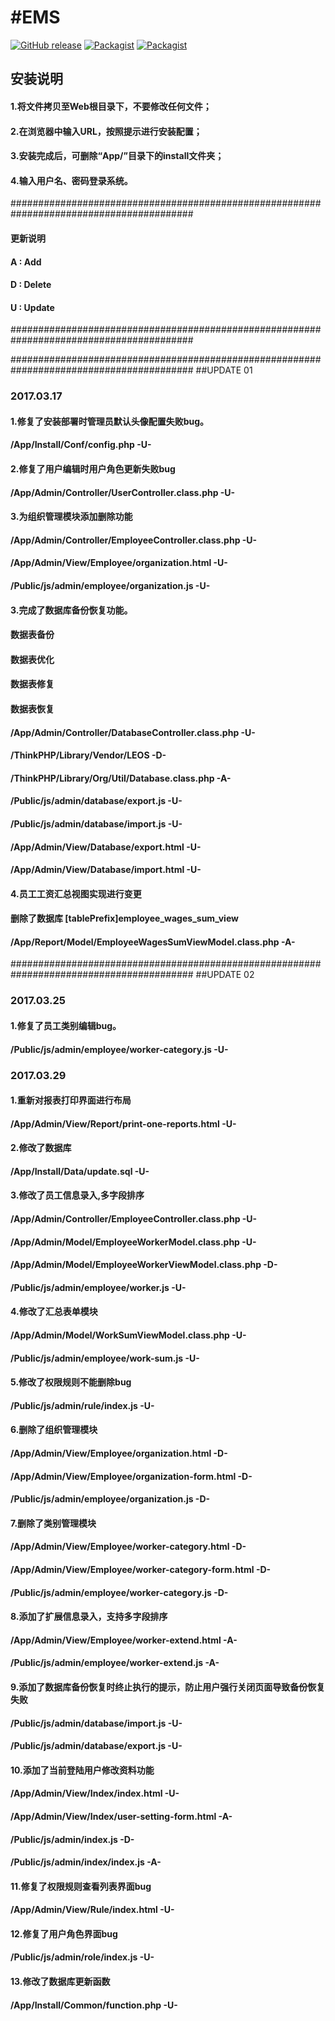 #EMS
===============

[![GitHub release](https://img.shields.io/github/release/top-think/think.svg?maxAge=2592000)](https://github.com/top-think/think/releases/latest)
[![Packagist](https://img.shields.io/packagist/v/topthink/think.svg?maxAge=2592000)](https://packagist.org/packages/topthink/think)
[![Packagist](https://img.shields.io/packagist/dt/topthink/think.svg?maxAge=2592000)](https://packagist.org/packages/topthink/think)

## 安装说明

#### 1.将文件拷贝至Web根目录下，不要修改任何文件；

#### 2.在浏览器中输入URL，按照提示进行安装配置；

#### 3.安装完成后，可删除“App/”目录下的install文件夹；

####  4.输入用户名、密码登录系统。


#########################################################################################
####
####                                     更新说明
#### A : Add
#### D : Delete
#### U : Update
#########################################################################################

#########################################################################################
##UPDATE 01

### 2017.03.17
####  1.修复了安装部署时管理员默认头像配置失败bug。
####    /App/Install/Conf/config.php  -U-

####  2.修复了用户编辑时用户角色更新失败bug
####    /App/Admin/Controller/UserController.class.php  -U-


####  3.为组织管理模块添加删除功能

####    /App/Admin/Controller/EmployeeController.class.php  -U-
####    /App/Admin/View/Employee/organization.html  -U-
####    /Public/js/admin/employee/organization.js  -U-

####  3.完成了数据库备份恢复功能。
####    数据表备份
####    数据表优化
####    数据表修复
####    数据表恢复
####    /App/Admin/Controller/DatabaseController.class.php  -U-
####    /ThinkPHP/Library/Vendor/LEOS  -D-
####    /ThinkPHP/Library/Org/Util/Database.class.php  -A-
####    /Public/js/admin/database/export.js  -U-
####    /Public/js/admin/database/import.js  -U-
####    /App/Admin/View/Database/export.html  -U-
####    /App/Admin/View/Database/import.html  -U-

####  4.员工工资汇总视图实现进行变更
####    删除了数据库 [tablePrefix]employee_wages_sum_view
####    /App/Report/Model/EmployeeWagesSumViewModel.class.php  -A-
#########################################################################################
##UPDATE 02

### 2017.03.25
####    1.修复了员工类别编辑bug。
####      /Public/js/admin/employee/worker-category.js  -U-

### 2017.03.29
####    1.重新对报表打印界面进行布局
####    /App/Admin/View/Report/print-one-reports.html  -U-
####    2.修改了数据库
####    /App/Install/Data/update.sql  -U-

####   3.修改了员工信息录入,多字段排序
####    /App/Admin/Controller/EmployeeController.class.php  -U-
####    /App/Admin/Model/EmployeeWorkerModel.class.php  -U-
####    /App/Admin/Model/EmployeeWorkerViewModel.class.php  -D-
####    /Public/js/admin/employee/worker.js  -U-

####    4.修改了汇总表单模块
####    /App/Admin/Model/WorkSumViewModel.class.php  -U-
####    /Public/js/admin/employee/work-sum.js  -U-

####    5.修改了权限规则不能删除bug
####    /Public/js/admin/rule/index.js  -U-

####    6.删除了组织管理模块
####    /App/Admin/View/Employee/organization.html  -D-
####    /App/Admin/View/Employee/organization-form.html  -D-
####    /Public/js/admin/employee/organization.js  -D-

####    7.删除了类别管理模块
####    /App/Admin/View/Employee/worker-category.html  -D-
####    /App/Admin/View/Employee/worker-category-form.html  -D-
####    /Public/js/admin/employee/worker-category.js  -D-

####    8.添加了扩展信息录入，支持多字段排序
####    /App/Admin/View/Employee/worker-extend.html  -A-
####    /Public/js/admin/employee/worker-extend.js  -A-

####    9.添加了数据库备份恢复时终止执行的提示，防止用户强行关闭页面导致备份恢复失败
####    /Public/js/admin/database/import.js  -U-
####    /Public/js/admin/database/export.js  -U-

####    10.添加了当前登陆用户修改资料功能
####    /App/Admin/View/Index/index.html  -U-
####    /App/Admin/View/Index/user-setting-form.html  -A-
####    /Public/js/admin/index.js  -D-
####    /Public/js/admin/index/index.js  -A-

####    11.修复了权限规则查看列表界面bug
####    /App/Admin/View/Rule/index.html  -U-

####    12.修复了用户角色界面bug
####    /Public/js/admin/role/index.js  -U-

####    13.修改了数据库更新函数
####    /App/Install/Common/function.php  -U-


